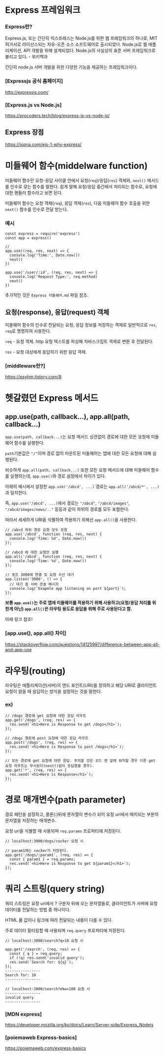 # Express 프레임워크

### Express란?

Express.js, 또는 간단히 익스프레스는 Node.js를 위한 웹 프레임워크의 하나로, MIT 허가서로 라이선스되는 자유-오픈 소스 소프트웨어로 출시되었다. Node.js로 웹 애플리케이션, API 개발을 위해 설계되었다. Node.js의 사실상의 표준 서버 프레임워크로 불리고 있다. - 위키백과

간단히 node.js 서버 개발을 위한 다양한 기능을 제공하는 프레임워크이다.

<!-- Express 사용 이유? -->

### [Expressjs 공식 홈페이지]
http://expressjs.com/

### [Express.js vs Node.js]
https://procoders.tech/blog/express-js-vs-node-js/


## Express 장점

https://jsqna.com/ejs-1-why-express/


# 미들웨어 함수(middelware function)

미들웨어 함수란 요청-응답 사이클 안에서 요청(`req`)/응답(`res`) 객체와, `next()` 메서드를 인수로 갖는 함수를 말한다. 쉽게 말해 요청/응답 중간에서 처리되는 함수로, 요청에 대한 핸들러 함수라고 보면 된다. 

미들웨어 함수는 요청 객체(`req`), 응답 객체(`res`), 다음 미들웨어 함수 호출을 위한 `next()` 함수를 인수로 전달 받는다.

### 예시
```
const express = require('express')
const app = express()

// 
app.use((req, res, next) => {
  console.log('Time:', Date.now())
  next()
})

app.use('/user/:id', (req, res, next) => {
  console.log('Request Type:', req.method)
  next()
})
```

추가적인 것은 `Express 미들웨어.md` 파일 참조.

## 요청(response), 응답(request) 객체

미들웨어 함수의 인수로 전달되는 요청, 응답 정보를 저장하는 객체로 일반적으로 `res`, `req`로 명명하여 사용한다.

`req` - 요청 객체. http 요청 텍스트를 파싱해 자바스크립트 객체로 변환 후 전달된다.<br>

`res` - 요청 대상에게 응답하기 위한 응답 객체.<br>


### [middleware란?]

https://psyhm.tistory.com/8


# 헷갈렸던 Express 메서드
## app.use(path, callback...),  app.all(path, callback...)
`app.use(path, callback...)`는 요청 메서드 상관없이 경로에 대한 모든 요청에 미들웨어 함수를 실행한다.

`path`기본값은 `"/"`이며 경로 없이 마운트된 미들웨어는 앱에 대한 모든 요청에 ​​대해 실행된다.

비슷하게 `app.all(path, callback...)` 또한 모든 요청 메서드에 대해 미들웨어 함수를 실행하는데, `app.use()`와 경로 설정에서 차이가 있다.

아래의 예시에서 설정한 `app.use('/abcd', ...)` 경로는 `app.all('/abcd/*', ...)`과 일치한다.

즉, `app.use('/abcd', ...)`에서 경로는 `"/abcd"`, `"/abcd/images"`, `"/abcd/images/news/.."` 등등과 같이 하위의 경로를 모두 포함한다. 

따라서 세세하게 URI을 식별하여 적용하기 위해선 `app.all()`을 사용한다.

```
// /abcd 하위 경로 요청 모두 포함
app.use('/abcd', function (req, res, next) {
  console.log('Time: %d', Date.now())
});

// /abcd 에 대한 요청만 실행
app.all('/abcd', function (req, res, next) {
  console.log('Time: %d', Date.now())
});

// 포트 3000에 연결 및 요청 수신 대기
app.listen('3000', () => {
  // 대기 중 서버 콘솔 메시지
  console.log(`Exapmle app listening on port ${port}`);
});
```
**보통 `app.use()`는 주로 앱에 미들웨어를 적용하기 위해 사용하고(요청/응답 처리를 위한게 아닌) `app.all()`은 라우팅 용도로 응답을 위해 주로 사용된다고 함.**

아래 링크 참조!

### [app.use(), app.all() 차이]
https://stackoverflow.com/questions/14125997/difference-between-app-all-and-app-use

# 라우팅(routing)

라우팅은 애플리케이션(서버)의 엔드 포인트(URI)를 정의하고 해당 URI로 클라이언트 요청이 왔을 때 응답하는 방식을 설정하는 것을 말한다.

### ex)

```
// /dogs 경로에 get 요청에 대한 응답 라우트
app.get('/dogs', (req, res) => {
  res.send(`<h1>Here is Response to get /dogs</h1>`);
});

// /dogs 경로에 post 요청에 대한 응답 라우트
app.post('/dogs', (req, res) => {
  res.send(`<h1>Here is Response to post /dogs</h1>`);
});

// 모든 경로에 get 요청에 대한 응답. 주의할 것은 코드 맨 앞에 위치할 경우 다른 get 요청 라우트는 무시된다(next()없이 응답했을 경우).
app.get('*', (req, res) => {
  res.send(`<h1>Here is Response</h1>`);
});
```

# 경로 매개변수(path parameter)

경로 패턴을 설정하고, 콜론(:)뒤에 문자열이 변수가 되어 요청 uri에서 매치되는 부분의 문자열을 저장하는 매개변수.

요청 uri을 식별할 때 사용되며 `req.params` 프로퍼티에 저장된다.

```
// localhost:3000/dogs/cocker 요청 시

// param1에는 cocker가 저장된다.
app.get('/dogs/:param1', (req, res) => {
  const { param1 } = req.params;
  res.send(`<h1>Here is Response to get ${param1}</h1>`);
});
```

# 쿼리 스트링(query string)

쿼리 스트링은 요청 uri에서 ? 구분자 뒤에 오는 문자열들로,
클라이언트가 서버에 요청 데이터를 전달하는 방법 중 하나이다.

HTML 폼 값이나 링크에 따라 전달되는 내용이 다를 수 있다.

주로 데이터 필터링할 때 사용되며 `req.query` 프로퍼티에 저장된다.

```
// localhost:3000/search?q=10 요청 시

app.get('/search', (req, res) => {
  const { q } = req.query;
  if (!q) res.send('invalid query');
  res.send(`Search for: ${q}`);
});
----------------
Search for: 10
----------------

// localhost:3000/search?ekw=100 요청 시
----------------
invalid query
----------------
```

### [MDN express] <br>

https://developer.mozilla.org/ko/docs/Learn/Server-side/Express_Nodejs

### [poiemaweb Express-basics] <br>

https://poiemaweb.com/express-basics


